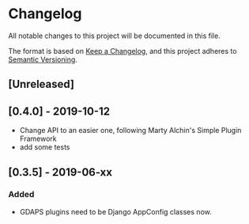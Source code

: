 # Changelog
All notable changes to this project will be documented in this file.

The format is based on [Keep a Changelog](https://keepachangelog.com/en/1.0.0/),
and this project adheres to [Semantic Versioning](https://semver.org/spec/v2.0.0.html).

## [Unreleased]

## [0.4.0] - 2019-10-12
- Change API to an easier one, following Marty Alchin's Simple Plugin Framework
- add some tests

## [0.3.5] - 2019-06-xx
### Added
- GDAPS plugins need to be Django AppConfig classes now.
